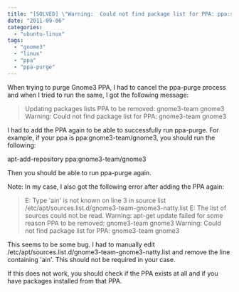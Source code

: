 ```yaml
---
title: "[SOLVED] \"Warning:  Could not find package list for PPA: ppa:some/ppa\" while trying to use ppa-purge in Ubuntu"
date: "2011-09-06"
categories: 
  - "ubuntu-linux"
tags: 
  - "gnome3"
  - "linux"
  - "ppa"
  - "ppa-purge"
---
```


When trying to purge Gnome3 PPA, I had to cancel the ppa-purge process and when I tried to run the same, I got the following message:

> Updating packages lists PPA to be removed: gnome3-team gnome3 Warning: Could not find package list for PPA: gnome3-team gnome3

I had to add the PPA again to be able to successfully run ppa-purge. For example, if your ppa is ppa:gnome3-team/gnome3, you should run the following:

apt-add-repository ppa:gnome3-team/gnome3

Then you should be able to run ppa-purge again.

Note: In my case, I also got the following error after adding the PPA again:

> E: Type 'ain' is not known on line 3 in source list /etc/apt/sources.list.d/gnome3-team-gnome3-natty.list E: The list of sources could not be read. Warning: apt-get update failed for some reason PPA to be removed: gnome3-team gnome3 Warning: Could not find package list for PPA: gnome3-team gnome3

This seems to be some bug. I had to manually edit /etc/apt/sources.list.d/gnome3-team-gnome3-natty.list and remove the line containing 'ain'. This should not be required in your case.

If this does not work, you should check if the PPA exists at all and if you have packages installed from that PPA.
